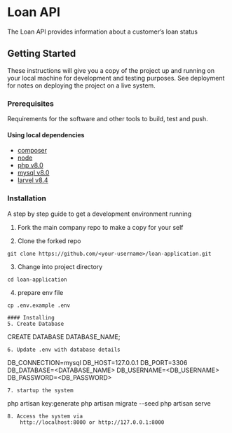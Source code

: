 # Loan API 
The Loan API provides information about a customer’s loan status
## Getting Started

These instructions will give you a copy of the project up and running on
your local machine for development and testing purposes. See deployment
for notes on deploying the project on a live system.

### Prerequisites

Requirements for the software and other tools to build, test and push.

#### Using local dependencies
- [composer](https://getcomposer.org/)
- [node](https://nodejs.org/en/)
- [php v8.0](https://www.php.net/downloads.php)
- [mysql v8.0](https://dev.mysql.com/downloads/installer/)
- [larvel v8.4](https://laravel.com/docs/8.x/installation)
### Installation

A step by step guide to get a development environment running  

1. Fork the main company repo to make a copy for your self

2. Clone the forked repo
```
git clone https://github.com/<your-username>/loan-application.git
```
3. Change into project directory
```
cd loan-application
```
4. prepare env file
```
cp .env.example .env

#### Installing
5. Create Database
```   
CREATE DATABASE DATABASE_NAME;
```
6. Update .env with database details
```   
DB_CONNECTION=mysql
DB_HOST=127.0.0.1
DB_PORT=3306
DB_DATABASE=<DATABASE_NAME>
DB_USERNAME=<DB_USERNAME>
DB_PASSWORD=<DB_PASSWORD>
```
7. startup the system
```  
php artisan key:generate
php artisan migrate --seed
php artisan serve
```
8. Access the system via
    http://localhost:8000 or http://127.0.0.1:8000